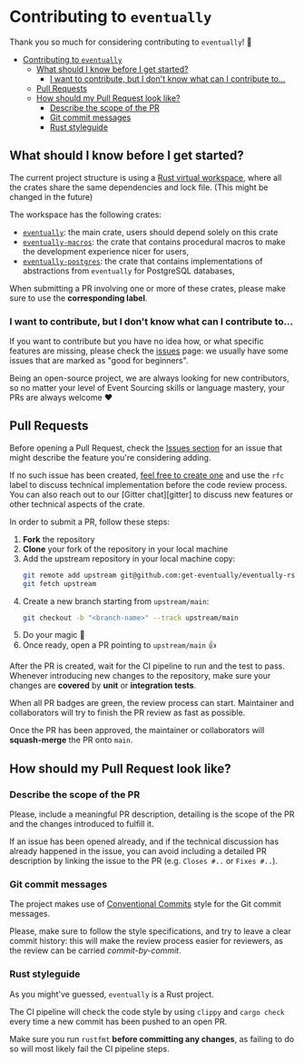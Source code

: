 # Contributing to `eventually`

Thank you so much for considering contributing to `eventually`! :tada:

-   [Contributing to `eventually`](#contributing-to-eventually)
    -   [What should I know before I get started?](#what-should-i-know-before-i-get-started)
        -   [I want to contribute, but I don't know what can I contribute to...](#i-want-to-contribute-but-i-dont-know-what-can-i-contribute-to)
    -   [Pull Requests](#pull-requests)
    -   [How should my Pull Request look like?](#how-should-my-pull-request-look-like)
        -   [Describe the scope of the PR](#describe-the-scope-of-the-pr)
        -   [Git commit messages](#git-commit-messages)
        -   [Rust styleguide](#rust-styleguide)

## What should I know before I get started?

The current project structure is using a [Rust virtual workspace][workspace],
where all the crates share the same dependencies and lock file.
(This might be changed in the future)

The workspace has the following crates:

-   [`eventually`]\: the main crate, users should depend solely on this crate
-   [`eventually-macros`]\: the crate that contains procedural macros to make the development experience nicer for users,
-   [`eventually-postgres`]\: the crate that contains implementations of abstractions from `eventually` for PostgreSQL databases,

When submitting a PR involving one or more of these crates, please make sure to use the **corresponding label**.

### I want to contribute, but I don't know what can I contribute to...

If you want to contribute but you have no idea how, or what specific features are
missing, please check the [issues] page: we usually have some issues that are marked as "good for
beginners".

Being an open-source project, we are always looking for new contributors, so no matter
your level of Event Sourcing skills or language mastery, your PRs are always welcome :heart:

## Pull Requests

Before opening a Pull Request, check the [Issues section][issues] for an issue that might describe the feature you're considering adding.

If no such issue has been created, [feel free to create one][new-issue] and use the `rfc` label to discuss technical
implementation before the code review process. You can also reach out to our [Gitter chat][gitter] to discuss new
features or other technical aspects of the crate.

In order to submit a PR, follow these steps:

1. **Fork** the repository
2. **Clone** your fork of the repository in your local machine
3. Add the upstream repository in your local machine copy:
    ```bash
    git remote add upstream git@github.com:get-eventually/eventually-rs
    git fetch upstream
    ```
4. Create a new branch starting from `upstream/main`:
    ```bash
    git checkout -b "<branch-name>" --track upstream/main
    ```
5. Do your magic :tada:
6. Once ready, open a PR pointing to `upstream/main` :+1:

After the PR is created, wait for the CI pipeline to run and the test to pass. Whenever introducing new changes to the
repository, make sure your changes are **covered** by **unit** or **integration tests**.

When all PR badges are green, the review process can start.
Maintainer and collaborators will try to finish the PR review as fast as possible.

Once the PR has been approved, the maintainer or collaborators will **squash-merge** the PR onto `main`.

## How should my Pull Request look like?

### Describe the scope of the PR

Please, include a meaningful PR description, detailing is the scope of the PR and the changes
introduced to fulfill it.

If an issue has been opened already, and if the technical discussion has already happened in the issue, you can avoid
including a detailed PR description by linking the issue to the PR (e.g. `Closes #..` or `Fixes #..`).

### Git commit messages

The project makes use of [Conventional Commits][conventional-commits] style for the Git commit messages.

Please, make sure to follow the style specifications, and try to leave a clear commit history: this will make the review
process easier for reviewers, as the review can be carried _commit-by-commit_.

### Rust styleguide

As you might've guessed, `eventually` is a Rust project.

The CI pipeline will check the code style by using `clippy` and `cargo check`
every time a new commit has been pushed to an open PR.

Make sure you run `rustfmt` **before committing any changes**, as failing to do so will most likely fail the CI pipeline steps.

[workspace]: https://doc.rust-lang.org/book/ch14-03-cargo-workspaces.html
[`eventually`]: ./eventually
[`eventually-macros`]: ./eventually-macros
[`eventually-postgres`]: ./eventually-postgres
[issues]: https://github.com/get-eventually/eventually-rs/issues
[new-issue]: https://github.com/get-eventually/eventually-rs/issues/new
[conventional-commits]: https://www.conventionalcommits.org/en/v1.0.0/
